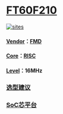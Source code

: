﻿# [FT60F210](https://github.com/SoCXin/FT60F210)

[![sites](http://182.61.61.133/link/resources/SoC.png)](http://www.SoC.Xin)

#### [Vendor](https://github.com/SoCXin/Vendor)：[FMD](https://www.fremontmicro.com/)
#### [Core](https://github.com/SoCXin/STM8)：[RISC](https://github.com/SoCXin/RISC)
#### [Level](https://github.com/SoCXin/Level)：16MHz


### [选型建议](https://github.com/SoCXin)


###  [SoC芯平台](http://www.SoC.Xin)

